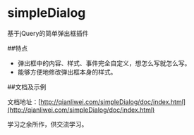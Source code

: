 simpleDialog
============

基于jQuery的简单弹出框插件

##特点
   
* 弹出框中的内容、样式、事件完全自定义，想怎么写就怎么写。
* 能够方便地修改弹出框本身的样式。
   
##文档及示例

文档地址：[http://qianliwei.com/simpleDialog/doc/index.html](http://qianliwei.com/simpleDialog/doc/index.html)   
   
学习之余所作，供交流学习。